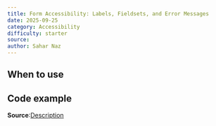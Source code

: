 ```yaml
---
title: Form Accessibility: Labels, Fieldsets, and Error Messages
date: 2025-09-25
category: Accessibility
difficulty: starter
source:
author: Sahar Naz
---
```


##


## When to use


## Code example 



**Source**:[Description](URL)